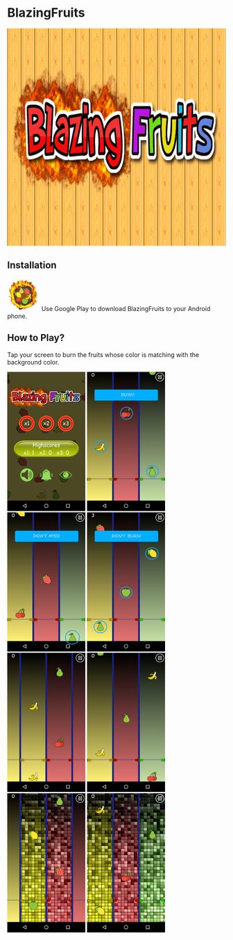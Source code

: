 # BlazingFruits
<img src="https://github.com/alporan/BlazingFruits/blob/master/Material/title2.png" alt="title" width="1024" height="500">

## Installation
<img src="https://github.com/alporan/BlazingFruits/blob/master/Material/icon.png" alt="icon" width="75" height="75">
Use Google Play to download BlazingFruits to your Android phone.

## How to Play?
Tap your screen to burn the fruits whose color is matching with the background color.

<img src="https://github.com/alporan/BlazingFruits/blob/master/Material/0.png" alt="0" width="180" height="320">
<img src="https://github.com/alporan/BlazingFruits/blob/master/Material/1.png" alt="1" width="180" height="320">
<img src="https://github.com/alporan/BlazingFruits/blob/master/Material/2.png" alt="2" width="180" height="320">
<img src="https://github.com/alporan/BlazingFruits/blob/master/Material/3.png" alt="3" width="180" height="320">
<img src="https://github.com/alporan/BlazingFruits/blob/master/Material/4.png" alt="4" width="180" height="320">
<img src="https://github.com/alporan/BlazingFruits/blob/master/Material/5.png" alt="5" width="180" height="320">
<img src="https://github.com/alporan/BlazingFruits/blob/master/Material/6.png" alt="6" width="180" height="320">
<img src="https://github.com/alporan/BlazingFruits/blob/master/Material/7.png" alt="7" width="180" height="320">
